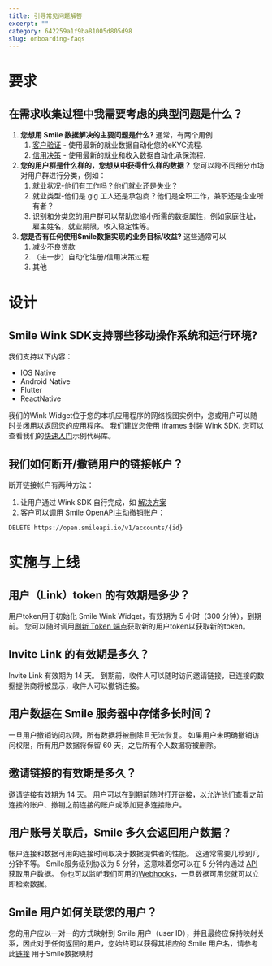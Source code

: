 ```yaml
---
title: 引导常见问题解答
excerpt: ""  
category: 642259a1f9ba81005d805d98
slug: onboarding-faqs
---
```


# 要求

## 在需求收集过程中我需要考虑的典型问题是什么？ 

1. **您想用 Smile 数据解决的主要问题是什么?** 通常，有两个用例
    1. [客户验证](/docs/customer-verification-design) - 使用最新的就业数据自动化您的eKYC流程.
    2. [信用决策](/docs/credit-decisioning-design) - 使用最新的就业和收入数据自动化承保流程.
2. **您的用户群是什么样的，您想从中获得什么样的数据？** 您可以跨不同细分市场对用户群进行分类，例如：
    1. 就业状况-他们有工作吗？他们就业还是失业？
    2. 就业类型-他们是 gig 工人还是承包商？他们是全职工作，兼职还是企业所有者？
    3. 识别和分类您的用户群可以帮助您缩小所需的数据属性，例如家庭住址，雇主姓名，就业期限，收入稳定性等。
3. **您是否有任何使用Smile数据实现的业务目标/收益?** 这些通常可以
    1. 减少不良贷款
    2. （进一步）自动化注册/信用决策过程
    3. 其他

# 设计

## Smile Wink SDK支持哪些移动操作系统和运行环境?

我们支持以下内容：

- IOS Native
- Android Native
- Flutter
- ReactNative

我们的Wink Widget位于您的本机应用程序的网络视图实例中，您或用户可以随时关闭用以返回您的应用程序。 我们建议您使用 iframes 封装 Wink SDK. 您可以查看我们的[快速入门](https://github.com/SmileAPI/quickstart)示例代码库。

## 我们如何断开/撤销用户的链接帐户？

断开链接帐户有两种方法：

1. 让用户通过 Wink SDK 自行完成，如 [解决方案](https://docs.getsmileapi.com/docs/customer-verification-design#how-can-a-user-disconnect-their-account)
2. 客户可以调用 Smile [OpenAPI](https://docs.getsmileapi.com/reference/delete-account)主动撤销账户：

```curl curl
DELETE https://open.smileapi.io/v1/accounts/{id}
```



# 实施与上线

## 用户（Link）token 的有效期是多少？

用户token用于初始化 Smile Wink Widget，有效期为 5 小时（300 分钟），到期前。 您可以随时调用[刷新 Token 端点](https://docs.getsmileapi.com/reference/create-token-1)获取新的用户token以获取新的token。

## Invite Link 的有效期是多久？

Invite Link 有效期为 14 天。 到期前，收件人可以随时访问邀请链接，已连接的数据提供商将被显示，收件人可以撤销连接。

## 用户数据在 Smile 服务器中存储多长时间？

一旦用户撤销访问权限，所有数据将被删除且无法恢复。 如果用户未明确撤销访问权限，所有用户数据将保留 60 天，之后所有个人数据将被删除。

## 邀请链接的有效期是多久？

邀请链接有效期为 14 天。 用户可以在到期前随时打开链接，以允许他们查看之前连接的账户、撤销之前连接的账户或添加更多连接账户。

## 用户账号关联后，Smile 多久会返回用户数据？

帐户连接和数据可用的连接时间取决于数据提供者的性能。 这通常需要几秒到几分钟不等。 Smile服务级别协议为 5 分钟，这意味着您可以在 5 分钟内通过 [API](https://docs.getsmileapi.com/reference/) 获取用户数据。
你也可以监听我们可用的[Webhooks](https://docs.getsmileapi.com/reference/webhooks)，一旦数据可用您就可以立即检索数据。

## Smile 用户如何关联您的用户？

您的用户应以一对一的方式映射到 Smile 用户（user ID），并且最终应保持映射关系，因此对于任何返回的用户，您始终可以获得其相应的 Smile 用户名，请参考此[链接](https://docs.getsmileapi.com/docs/credit-decisioning-design#step-2-make-a-loan-decision) 用于Smile数据映射
